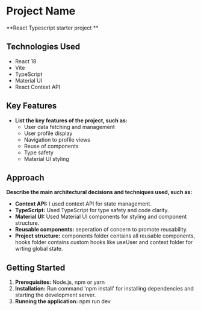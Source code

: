 # Project Name

**React Typescript starter project **

## Technologies Used

- React 18
- Vite
- TypeScript
- Material UI
- React Context API

## Key Features

- **List the key features of the project, such as:**
  - User data fetching and management
  - User profile display
  - Navigation to profile views
  - Reuse of components
  - Type safety
  - Material UI styling

## Approach

**Describe the main architectural decisions and techniques used, such as:**

- **Context API:** I used context API for state management.
- **TypeScript:** Used TypeScript for type safety and code clarity.
- **Material UI:** Used Material UI components for styling and component structure.
- **Reusable components:** seperation of concern to promote reusability.
- **Project structure:** components folder contains all reusable components, hooks folder contains custom hooks like useUser and context folder for wrting global state.

## Getting Started

1. **Prerequisites:** Node.js, npm or yarn
2. **Installation:** Run command 'npm install' for installing dependencies and starting the development server.
3. **Running the application:** npm run dev
